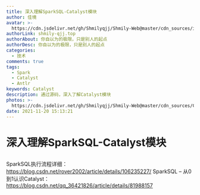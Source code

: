 ```yaml
---
title: 深入理解SparkSQL-Catalyst模块
author: 佳境
avatar: >-
  https://cdn.jsdelivr.net/gh/Shmilyqjj/Shmily-Web@master/cdn_sources/img/custom/avatar.jpg
authorLink: shmily-qjj.top
authorAbout: 你自以为的极限，只是别人的起点
authorDesc: 你自以为的极限，只是别人的起点
categories:
  - 技术
comments: true
tags:
  - Spark
  - Catalyst
  - Antlr
keywords: Catalyst
description: 通过源码，深入了解Catalyst模块
photos: >-
  https://cdn.jsdelivr.net/gh/Shmilyqjj/Shmily-Web@master/cdn_sources/Category_Images/technology/tech06.jpg
date: 2021-11-20 15:13:21
---
```

# 深入理解SparkSQL-Catalyst模块   

## 

## 

SparkSQL执行流程详细：https://blog.csdn.net/rover2002/article/details/106235227/
SparkSQL – 从0到1认识Catalyst：https://blog.csdn.net/qq_36421826/article/details/81988157



